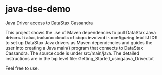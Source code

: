 # java-dse-demo
Java Driver access to DataStax Cassandra

This project shows the use of Maven dependencies to pull DataStax Java drivers.
It also, includes details of steps involved in configuring IntelliJ IDE to set up 
DataStax Java drivers as Maven dependencies and guides the user into creating a
Java main() program that connects to DataStax Cassandra.
The source code is under src/main/java.
The detailed instructions are in the top level file: Getting_Started_usingJava_Driver.txt

Feel free to use.
